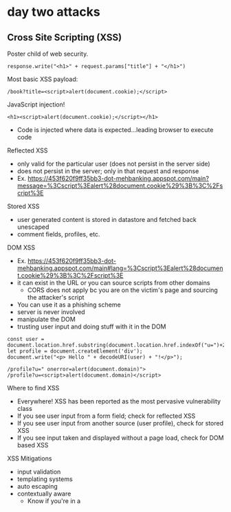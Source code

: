 # day two attacks

## Cross Site Scripting (XSS)

Poster child of web security.

```
response.write("<h1>" + request.params["title"] + "</h1>")
```

Most basic XSS payload:

```
/book?title=<script>alert(document.cookie);</script>
```

JavaScript injection!

```
<h1><script>alert(document.cookie);</script></h1>
```

- Code is injected where data is expected...leading browser to execute code

Reflected XSS

- only valid for the particular user (does not persist in the server side)
- does not persist in the server; only in that request and response
- Ex. https://453f620f9ff35bb3-dot-mehbanking.appspot.com/main?message=%3Cscript%3Ealert%28document.cookie%29%3B%3C%2Fscript%3E

Stored XSS

- user generated content is stored in datastore and fetched back unescaped
- comment fields, profiles, etc.

DOM XSS

- Ex. https://453f620f9ff35bb3-dot-mehbanking.appspot.com/main#lang=%3Cscript%3Ealert%28document.cookie%29%3B%3C%2Fscript%3E
- it can exist in the URL or you can source scripts from other domains
  - CORS does not apply bc you are on the victim's page and sourcing the attacker's script
- You can use it as a phishing scheme
- server is never involved
- manipulate the DOM
- trusting user input and doing stuff with it in the DOM

```
const user = document.location.href.substring(document.location.href.indexOf("u=")+2);
let profile = document.createElement('div');
document.write("<p> Hello " + decodeURI(user) + "!</p>");

/profile?u=" onerror=alert(document.domain)">
/profile?u=<script>alert(document.domain)</script>
```

Where to find XSS

- Everywhere! XSS has been reported as the most pervasive vulnerability class
- If you see user input from a form field; check for reflected XSS
- If you see user input from another source (user profile), check for stored XSS
- If you see input taken and displayed without a page load, check for DOM based XSS

XSS Mitigations

- input validation
- templating systems
- auto escaping
- contextually aware
  - Know if you're in a <script> tag or in the href property to escape appropriately
- non-contextually aware
  - more dangerous
  - jinja2, Django, erb, etc.
- what kind of XSS can a browser
- X-XXS-protection helps detect and block reflected XSS
  - Can additionally have mode=block and report=<report-uri>
- avoid data sinks like document.write, innerHTML

## Content Security Policy

- It's an HTTP header
- It looks similar to CORs
- How to mitigate XSS. 
- When you html escape it, it gets treated as data and that's what you want.
- It's not a replacement for careful input validation and output encoding.
- You can control where resources are being sourced from
- prevent inline script, code execution through eval
- can be run in one of two modes -- enforcing, report only
- directives include: script-src, img-src, style-src, object-src, default-src
- Whitelists can be bypassed using JSONP endpoints, redirects. But they're hard to maintain.
- CSP 3: strict-dynamic concept introduced


## Vulnerability chaining

Use Case:

- If you xss yourself, it's really not that useful 
- But if you have a csrf allowing the creation of arbitrary entries for other users, that's dangerous
- Ex. CSRF to deliver the XSS payload. CSRF is a medium issue and XSS is a low risk issue, but looking at it holistically it becomes a much larger issue.

## JSONP

- before CORS/XHR, we had JSONP for cross domain data sharing

## Server Side Request Forgery (SSRF)

## XXE
